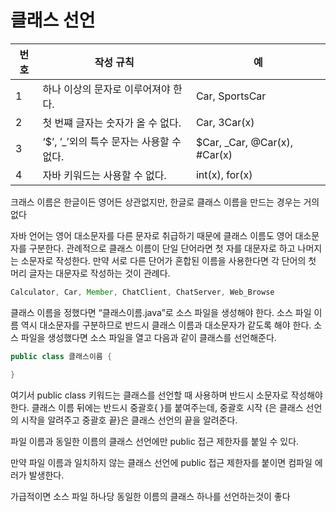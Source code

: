 # 클래스 선언

| 번호 | 작성 규칙 | 예 |
| --- | --- | --- |
| 1 | 하나 이상의 문자로 이루어져야 한다. | Car, SportsCar |
| 2 | 첫 번쨰 글자는 숫자가 올 수 없다. | Car, 3Car(x) |
| 3 | ‘$’, ’_’외의 특수 문자는 사용할 수 없다. | $Car, _Car, @Car(x), #Car(x) |
| 4 | 자바 키워드는 사용할 수 없다. | int(x), for(x) |

크래스 이름은 한글이든 영어든 상관없지만, 한글로 클래스 이름을 만드는 경우는 거의 없다

자바 언어는 영어 대소문자를 다른 문자로 취급하기 때문에 클래스 이름도 영어 대소문자를 구분한다. 관례적으로 클래스 이름이 단일 단어라면 첫 자를 대문자로 하고 나머지는 소문자로 작성한다. 만약 서로 다른 단어가 혼합된 이름을 사용한다면 각 단어의 첫 머리 글자는 대문자로 작성하는 것이 관례다.

```java
Calculator, Car, Member, ChatClient, ChatServer, Web_Browse
```

클래스 이름을 정했다면 “클래스이름.java”로 소스 파일을 생성해야 한다. 소스 파일 이름 역시 대소문자를 구분하므로 반드시 클래스 이름과 대소문자가 같도록 해야 한다. 소스 파일을 생성했다면 소스 파일을 열고 다음과 같이 클래스를 선언해준다.

```java
public class 클래스이름 {

}
```

여기서 public class 키워드는 클래스를 선언할 때 사용하며 반드시 소문자로 작성해야 한다. 클래스 이름 뒤에는 반드시 중괄호{ }를 붙여주는데, 중괄호 시작 {은 클래스 선언의 시작을 알려주고 중괄호 끝}은 클래스 선언의 끝을 알려준다. 

파일 이름과 동일한 이름의 클래스 선언에만 public 접근 제한자를 붙일 수 있다.

만약 파일 이름과 일치하지 않는 클래스 선언에 public 접근 제한자를 붙이면 컴파일 에러가 발생한다.

가급적이면 소스 파일 하나당 동일한 이름의 클래스 하나를 선언하는것이 좋다
